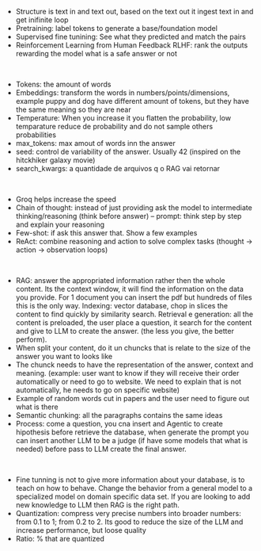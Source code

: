 - Structure is text in and text out, based on the text out it ingest text in and get inifinite loop
- Pretraining: label tokens to generate a base/foundation model
- Supervised fine tunining: See what they predicted and match the pairs
- Reinforcement Learning from Human Feedback RLHF: rank the outputs rewarding the model what is a safe answer or not
<br>
  
- Tokens: the amount of words
- Embeddings: transform the words in numbers/points/dimensions, example puppy and dog have different amount of tokens, but they have the same meaning so they are near
- Temperature: When you increase it you flatten the probability, low temparature reduce de probability and do not sample others probabilities
- max_tokens: max amout of words inn the answer
- seed: control de variability of the answer. Usually 42 (inspired on the hitckhiker galaxy movie)
- search_kwargs: a quantidade de arquivos q o RAG vai retornar
<br>

- Groq helps increase the speed
- Chain of thought: instead of just providing ask the model to intermediate thinking/reasoning (think before answer) – prompt: think step by step and explain your reasoning
- Few-shot: if ask this answer that. Show a few examples
- ReAct: combine reasoning and action to solve complex tasks (thought -> action -> observation loops)
<br>

- RAG: answer the appropriated information rather then the whole content. Its the context window, it will find the information on the data you provide. For 1 document you can insert the pdf but hundreds of files this is the only way. Indexing: vector database, chop in slices the content to find quickly by similarity search. Retrieval e generation: all the content is preloaded, the user place a question, it search for the content and give to LLM to create the answer. (the less you give, the better perform).
- When split your content, do it un chuncks that is relate to the size of the answer you want to looks like
- The chunck needs to have the representation of the answer, context and meaning. (example: user want to know if they will receive their order automatically or need to go to website. We need to explain that is not automatically, he needs to go on specific website)
- Example of random words cut in papers and the user need to figure out what is there
- Semantic chunking: all the paragraphs contains the same ideas
- Process: come a question, you cna insert and Agentic to create hipothesis before retrieve the database, when generate the prompt you can insert another LLM to be a judge (if have some models that what is needed) before pass to LLM create the final answer.
<br>

- Fine tunning is not to give more information about your database, is to teach on how to behave. Change the behavior from a general model to a specialized model on domain specific data set. If you are looking to add new knowledge to LLM then RAG is the right path.
- Quantization: compress very precise numbers into broader numbers: from 0.1 to 1; from 0.2 to 2. Its good to reduce the size of the LLM and increase performance, but loose quality
- Ratio: % that are quantized
